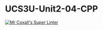 # UCS3U-Unit2-04-CPP

[![Mr Coxall's Super Linter](https://github.com/Haley-LeBon/UCS3U-Unit2-05-CPP/workflows/Mr%20Coxall's%20Super%20Linter/badge.svg)](https://github.com/Haley-LeBon/UCS3U-Unit2-05-CPP/actions/)

